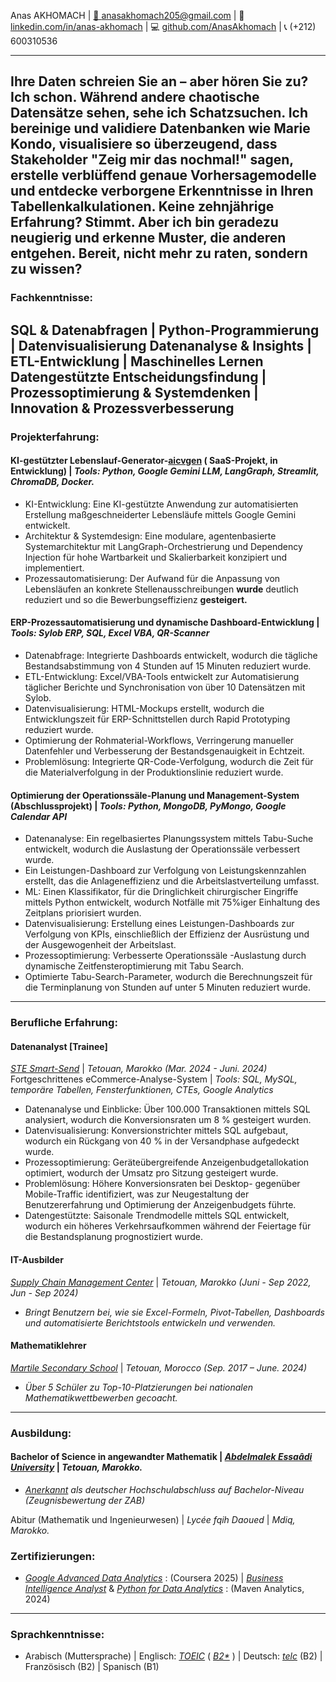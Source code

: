 Anas AKHOMACH | [📧 anasakhomach205@gmail.com](mailto:anasakhomach205@gmail.com) | 🔗 [linkedin.com/in/anas-akhomach](http://linkedin.com/in/anas-akhomach) | 💻  [github.com/AnasAkhomach](http://github.com/AnasAkhomach) | 📞 (+212) 600310536

---

Ihre Daten schreien Sie an – aber hören Sie zu? Ich schon.
Während andere chaotische Datensätze sehen, sehe ich Schatzsuchen. Ich bereinige und validiere Datenbanken wie Marie Kondo, visualisiere so überzeugend, dass Stakeholder "Zeig mir das nochmal\!" sagen, erstelle verblüffend genaue Vorhersagemodelle und entdecke verborgene Erkenntnisse in Ihren Tabellenkalkulationen. Keine zehnjährige Erfahrung? Stimmt. Aber ich bin geradezu neugierig und erkenne Muster, die anderen entgehen.
Bereit, nicht mehr zu raten, sondern zu wissen?
---

### **Fachkenntnisse**:

SQL & Datenabfragen		              |  Python-Programmierung		          |  Datenvisualisierung
Datenanalyse & Insights		              |  ETL-Entwicklung			          |  Maschinelles Lernen
Datengestützte Entscheidungsfindung	              |  Prozessoptimierung & Systemdenken	          |  Innovation & Prozessverbesserung
---

### Projekterfahrung:

#### KI-gestützter Lebenslauf-Generator-[aicvgen](https://github.com/AnasAkhomach/aicvgen/tree/gemini-cli-integration) ( SaaS-Projekt, in Entwicklung) |  *Tools: Python, Google Gemini LLM, LangGraph, Streamlit, ChromaDB, Docker.*

* KI-Entwicklung: Eine KI-gestützte Anwendung zur automatisierten Erstellung maßgeschneiderter Lebensläufe mittels Google Gemini entwickelt.
* Architektur & Systemdesign: Eine modulare, agentenbasierte Systemarchitektur mit LangGraph-Orchestrierung und Dependency Injection für hohe Wartbarkeit und Skalierbarkeit konzipiert und implementiert.
* Prozessautomatisierung: Der Aufwand für die Anpassung von Lebensläufen an konkrete Stellenausschreibungen **wurde** deutlich reduziert und so die Bewerbungseffizienz **gesteigert.**

#### ERP-Prozessautomatisierung und dynamische Dashboard-Entwicklung |  *Tools:  Sylob ERP, SQL, Excel VBA, QR-Scanner*

* Datenabfrage: Integrierte Dashboards entwickelt, wodurch die tägliche Bestandsabstimmung von 4 Stunden auf 15 Minuten reduziert wurde.
* ETL-Entwicklung: Excel/VBA-Tools entwickelt zur Automatisierung täglicher Berichte und Synchronisation von über 10 Datensätzen mit Sylob.
* Datenvisualisierung: HTML-Mockups erstellt, wodurch die Entwicklungszeit für ERP-Schnittstellen durch Rapid Prototyping reduziert wurde.
* Optimierung der Rohmaterial-Workflows, Verringerung manueller Datenfehler und Verbesserung der Bestandsgenauigkeit in Echtzeit.
* Problemlösung: Integrierte QR-Code-Verfolgung, wodurch die Zeit für die Materialverfolgung in der Produktionslinie reduziert wurde.

#### Optimierung der Operationssäle-Planung und Management-System (Abschlussprojekt) |  *Tools: Python, MongoDB, PyMongo, Google Calendar API*

* Datenanalyse: Ein regelbasiertes Planungssystem mittels Tabu-Suche entwickelt, wodurch die Auslastung der Operationssäle verbessert wurde.
* Ein Leistungen-Dashboard zur Verfolgung von Leistungskennzahlen erstellt, das die Anlageneffizienz und die Arbeitslastverteilung umfasst.
* ML: Einen Klassifikator, für die Dringlichkeit chirurgischer Eingriffe mittels Python entwickelt, wodurch Notfälle mit 75%iger Einhaltung des Zeitplans priorisiert wurden.
* Datenvisualisierung: Erstellung eines Leistungen-Dashboards zur Verfolgung von KPIs, einschließlich der Effizienz der Ausrüstung und der Ausgewogenheit der Arbeitslast.
* Prozessoptimierung: Verbesserte Operationssäle \-Auslastung durch dynamische Zeitfensteroptimierung mit Tabu Search.
* Optimierte Tabu-Search-Parameter, wodurch die Berechnungszeit für die Terminplanung von Stunden auf unter 5 Minuten reduziert wurde.

---

### Berufliche Erfahrung:

#### Datenanalyst \[Trainee\]

[*STE Smart-Send*](https://annoncelegale.flasheconomie.com/smart-send/)  | *Tetouan, Marokko (Mar. 2024 \- Juni. 2024\)*
Fortgeschrittenes eCommerce-Analyse-System |  *Tools: SQL, MySQL, temporäre Tabellen, Fensterfunktionen, CTEs, Google Analytics*

* Datenanalyse und Einblicke: Über 100.000 Transaktionen mittels SQL analysiert, wodurch die Konversionsraten um 8 % gesteigert wurden.
* Datenvisualisierung: Konversionstrichter mittels SQL aufgebaut, wodurch ein Rückgang von 40 % in der Versandphase aufgedeckt wurde.
* Prozessoptimierung: Geräteübergreifende Anzeigenbudgetallokation optimiert, wodurch der Umsatz pro Sitzung gesteigert wurde.
* Problemlösung: Höhere Konversionsraten bei Desktop- gegenüber Mobile-Traffic identifiziert, was zur Neugestaltung der Benutzererfahrung und Optimierung der Anzeigenbudgets führte.
* Datengestützte: Saisonale Trendmodelle mittels SQL entwickelt, wodurch ein höheres Verkehrsaufkommen während der Feiertage für die Bestandsplanung prognostiziert wurde.

#### IT-Ausbilder

[*Supply Chain Management Center*](https://www.scmc.ma/)  | *Tetouan, Marokko (Juni \- Sep 2022, Jun \- Sep 2024\)*

* *Bringt Benutzern bei, wie sie Excel-Formeln, Pivot-Tabellen, Dashboards und automatisierte Berichtstools entwickeln und verwenden.*

#### **Mathematiklehrer**

[*Martile Secondary School*](https://www.facebook.com/ETChamsMartil/?locale=fr_FR)  | *Tetouan, Morocco (Sep. 2017 – June. 2024\)*

* *Über 5 Schüler zu Top-10-Platzierungen bei nationalen Mathematikwettbewerben gecoacht.*

---

### Ausbildung:

#### Bachelor of Science in angewandter Mathematik  |  [*Abdelmalek Essaâdi University*](https://www.uae.ac.ma/)  |  *Tetouan, Marokko.*

* [*Anerkannt*](https://drive.google.com/file/d/1IAqe9mDrTQEqXh-SZxq0KXVCE-oQDfuA/view?usp=sharing) *als deutscher Hochschulabschluss auf Bachelor-Niveau (Zeugnisbewertung der ZAB)*

Abitur (Mathematik und Ingenieurwesen)  |  *Lycée fqih Daoued* | *Mdiq, Marokko.*

### Zertifizierungen:

* [*Google Advanced Data Analytics*](https://www.coursera.org/account/accomplishments/professional-cert/certificate/JSDL3WKPBDOI) : (Coursera 2025\) 	          |   [*Business Intelligence Analyst*](https://api.accredible.com/v1/frontend/credential_website_embed_image/certificate/121042242)   &  [*Python for Data Analytics*](https://api.accredible.com/v1/frontend/credential_website_embed_image/certificate/121188864)  : (Maven Analytics, 2024\)

---

### **Sprachkenntnisse**:

* Arabisch (Muttersprache)  	|  Englisch:  [*TOEIC*](https://www.ets.org/toeic/about.html) ( [*B2\**](https://drive.google.com/file/d/1CNV3dUMpyp6LKNVX0WVu-WdXYydtEzW-/view?usp=sharing) ) 	 |  Deutsch:  [*telc*](https://drive.google.com/file/d/17mMpFnVtimdROAH0vTbdqi_VHN_4HYo5/view?usp=sharing) (B2) 	 |  Französisch (B2) 	 	|  Spanisch (B1)
